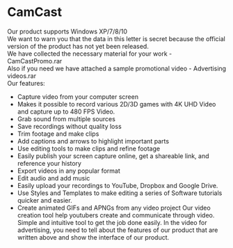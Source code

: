# CamCast
Our product supports Windows XP/7/8/10  
We want to warn you that the data in this letter is secret because the official version of the product has not yet been released.  
We have collected the necessary material for your work - CamCastPromo.rar  
Also if you need we have attached a sample promotional video - Advertising videos.rar  
Our features:  
 - Capture video from your computer screen
 - Makes it possible to record various 2D/3D games with 4K UHD Video and capture up to 480 FPS Video.
 - Grab sound from multiple sources
 - Save recordings without quality loss
 - Trim footage and make clips
 - Add captions and arrows to highlight important parts
 - Use editing tools to make clips and refine footage
 - Easily publish your screen capture online, get a shareable link, and reference your history
 - Export videos in any popular format
 - Edit audio and add music
 - Easily upload your recordings to YouTube, Dropbox and Google Drive.
 - Use Styles and Templates to make editing a series of Software tutorials quicker and easier.
 - Create animated GIFs and APNGs from any video project
Our video creation tool help youtubers create and communicate through video. Simple and intuitive tool to get the job done easily.
In the video for advertising, you need to tell about the features of our product that are written above and show the interface of our product.
